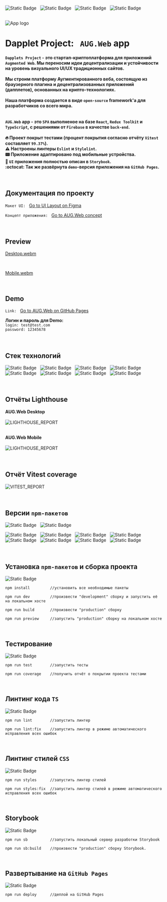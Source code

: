 <br>

![Static Badge](docs/badges/React.svg)&nbsp;&nbsp;&nbsp;![Static Badge](docs/badges/TypeScript.svg)&nbsp;&nbsp;&nbsp;![Static Badge](docs/badges/ReduxToolkit.svg)&nbsp;&nbsp;&nbsp;![Static Badge](docs/badges/Firebase.svg)<br><br>

![App logo](docs/logo.png)

# Dapplet Project:&nbsp;&nbsp;&nbsp;`AUG.Web` app<br>

#### `Dapplets Project` - это cтартап-криптоплатформа для приложений `Augmented Web`. Мы переносим идеи децентрализации и устойчивости на уровень визуального UI/UX традиционных сайтов. <br><br> Мы строим платформу Аугментированного веба, состоящую из браузерного плагина и децентрализованных приложений (дапплетов), основанных на крипто-технологиях. <br><br>Наша платформа создается в виде `open-source` framework'a для разработчиков со всего мира.<br><br><br>`AUG.Web` app - это `SPA` выполненое на базе `React`, `Redux Toolkit` и `TypeScript`, c решениями от `Firebase` в качестве `back-end`.<br><br>:fire: Проект покрыт тестами (процент покрытия согласно отчёту `Vitest` составляет `99.37%`).<br>:warning: Настроены линтеры `Eslint` и `Stylelint`.<br>:pager: Приложение адаптировано под мобильные устройства.<br>:book: `UI` приложения полностью описан в `Storybook`.<br>:octocat: Так же развёрнута `demo`-версия приложения на `GitHub Pages`.<br><br><br>

## Документация по проекту

`Макет UI:`&nbsp;&nbsp;&nbsp;<a target="_blank" rel="noopener noreferrer" href="https://www.figma.com/file/YGXq1mzXTTc4Rfwt5vxgUo">Go to UI Layout on Figma</a>

`Концепт приложения:`&nbsp;&nbsp;&nbsp;<a target="_blank" rel="noopener noreferrer" href="https://docs/.google.com/document/d/1P9-Ur83w0CRPdOGwoMBbiejUsTFnNnrMqXMA06JK0JY/edit?usp=sharing">Go to AUG.Web concept</a><br><br><br>

## Preview

[Desktop.webm](https://github.com/Abubjazov/AUG.Web/assets/1412333/e254f061-7cc4-4d57-9c51-b4eab61bc508)

<br>

[Mobile.webm](https://github.com/Abubjazov/AUG.Web/assets/1412333/89ebed83-905c-466f-9cf0-1087955e8f22)

<br>

## Demo

`Link:`&nbsp;&nbsp;&nbsp;<a target="_blank" rel="noopener noreferrer" href="https://abubjazov.github.io/AUGWeb/">Go to AUG.Web on GitHub Pages</a>

**Логин и пароль для Demo:**<br>
`login: test@test.com`<br>
`password: 12345678`
<br><br><br>

## Стек технологий

![Static Badge](docs/badges/React.svg)&nbsp;&nbsp;&nbsp;![Static Badge](docs/badges/TypeScript.svg)&nbsp;&nbsp;&nbsp;![Static Badge](docs/badges/ReduxToolkit.svg)&nbsp;&nbsp;&nbsp;![Static Badge](docs/badges/Firebase.svg)&nbsp;&nbsp;&nbsp;![Static Badge](docs/badges/Vite.svg)&nbsp;&nbsp;&nbsp;![Static Badge](docs/badges/Storybook.svg)&nbsp;&nbsp;&nbsp;![Static Badge](docs/badges/Eslint.svg)&nbsp;&nbsp;&nbsp;![Static Badge](docs/badges/Stylelint.svg)
<br><br><br>

## Отчёты Lighthouse

**AUG.Web Desktop**<br><br>
![LIGHTHOUSE_REPORT](docs/lighthouse_desktop.png)<br><br>

**AUG.Web Mobile**<br><br>
![LIGHTHOUSE_REPORT](docs/lighthouse_mobile.png)<br><br><br>

## Отчёт Vitest coverage

![VITEST_REPORT](docs/vitest_coverage_report.png)<br><br><br>

## Версии `npm-пакетов`

![Static Badge](docs/version_badges/NodeJS_version.svg)&nbsp;&nbsp;&nbsp;![Static Badge](docs/version_badges/npm_version.svg)&nbsp;&nbsp;&nbsp;

![Static Badge](docs/version_badges/React_version.svg)&nbsp;&nbsp;&nbsp;![Static Badge](docs/version_badges/TypeScript_version.svg)&nbsp;&nbsp;&nbsp;![Static Badge](docs/version_badges/ReduxToolkit_version.svg)&nbsp;&nbsp;&nbsp;![Static Badge](docs/version_badges/Firebase_version.svg)&nbsp;&nbsp;&nbsp;![Static Badge](docs/version_badges/Vite_version.svg)&nbsp;&nbsp;&nbsp;![Static Badge](docs/version_badges/Storybook_version.svg)&nbsp;&nbsp;&nbsp;![Static Badge](docs/version_badges/Eslint_version.svg)&nbsp;&nbsp;&nbsp;![Static Badge](docs/version_badges/Stylelint_version.svg)
<br><br><br>

## Установка `npm-пакетов` и сборка проекта

![Static Badge](docs/badges/Vite.svg)

```
npm install         //установить все необходимые пакеты

npm run dev         //произвести "development" сборку и запустить её на локальном хосте

npm run build       //произвести "production" сборку

npm run preview     //запустить "production" сборку на локальном хосте
```

<br>

## Тестирование

![Static Badge](docs/badges/Vitest.svg)

```
npm run test        //запустить тесты

npm run coverage    //получить отчёт о покрытии проекта тестами
```

<br>

## Линтинг кода `TS`

![Static Badge](docs/badges/Eslint.svg)

```
npm run lint        //запустить линтер

npm run lint:fix    //запустить линтер в режиме автоматического исправления всех ошибок
```

<br>

## Линтинг стилей `CSS`

![Static Badge](docs/badges/Stylelint.svg)

```
npm run styles      //запустить линтер стилей

npm run styles:fix  //запустить линтер стилей в режиме автоматического исправления всех ошибок
```

<br>

## Storybook

![Static Badge](docs/badges/Storybook.svg)

```
npm run sb          //запустить локальный сервер разработки Storybook

npm run sb:build    //произвести "production" сборку Storybook.
```

<br>

## Развертывание на `GitHub Pages`

![Static Badge](docs/badges/GitHub.svg)

```
npm run deploy      //деплой на GitHub Pages
```
